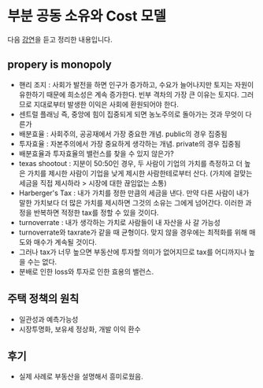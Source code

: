 # 부분 공동 소유와 Cost 모델

다음 [강연](https://www.youtube.com/watch?v=t9s_Do3JyxM&index=4&list=PLmeme46u9r2BO2dnhksb4awpccOxSA1O6)을 듣고 정리한 내용입니다.

## propery is monopoly
* 핸리 조지 : 사회가 발전을 하면 인구가 증가하고, 수요가 늘어나지만 토지는 자원이 유한하기 때문에 희소성은 계속 증가한다. 빈부 격차의 가장 큰 이유는 토지다. 그러므로 지대로부터 발생한 이익은 사회에 환원되어야 한다.
* 센트럴 플래닝 즉, 중앙에 힘이 집중되게 되면 농노주의로 돌아가는 것과 무엇이 다른가
* 배분효율 : 사회주의, 공공재에서 가장 중요한 개념. public의 경우 집중됨
* 투자효율 : 자본주의에서 가장 중요하게 생각하는 개념. private의 경우 집중됨
* 배분효율과 투자효율의 밸런스를 찾을 수 있지 않은가?
* texas shootout : 지분이 50:50인 경우, 두 사람이 기업의 가치를 측정하고 더 높은 가치를 제시한 사람이 기업을 낮게 제시한 사람한테로부터 산다. (가치에 걸맞는 세금을 직접 제시하라 > 시장에 대한 끊임없는 소통)
* Harberger's Tax : 내가 가치를 정한 만큼의 세금을 낸다. 만약 다른 사람이 내가 말한 가치보다 더 많은 가치를 제시하면 그것의 소유는 그에게 넘어간다. 이러한 과정을 반복하면 적정한 tax를 정할 수 있을 것이다.
* turnoverrate : 내가 생각하는 가치로 사람들이 내 자산을 사 갈 가능성
* turnoverrate와 taxrate가 같을 때 균형이다. 맞지 않을 경우에는 최적화를 위해 매도와 매수가 계속될 것이다.
* 그러나 tax가 너무 높으면 부동산에 투자할 의미가 없어지므로 tax를 어디까지나 높을 수는 없다.
* 분배로 인한 loss와 투자로 인한 효용의 밸런스.

## 주택 정책의 원칙
* 일관성과 예측가능성
* 시장투명화, 보유세 정상화, 개발 이익 환수

## 후기
* 실제 사례로 부동산을 설명해서 흥미로웠음.
